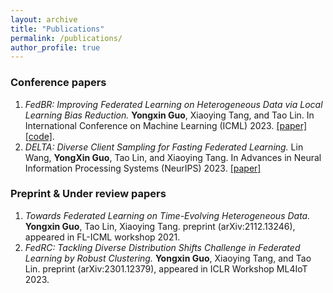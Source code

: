 ```yaml
---
layout: archive
title: "Publications"
permalink: /publications/
author_profile: true
---
```


### Conference papers

1. *FedBR: Improving Federated Learning on Heterogeneous Data via Local Learning Bias Reduction.* **Yongxin Guo**, Xiaoying Tang, and Tao Lin. In International Conference on Machine Learning (ICML) 2023. [[paper]](https://openreview.net/pdf?id=nDKoVwNjMH)[[code]](https://github.com/LINs-lab/FedBR).
2. *DELTA: Diverse Client Sampling for Fasting Federated Learning.* Lin Wang, **YongXin Guo**, Tao Lin, and Xiaoying Tang. In Advances in Neural Information Processing Systems (NeurIPS) 2023. [[paper]](https://arxiv.org/abs/2205.13925)


### Preprint & Under review papers

1. *Towards Federated Learning on Time-Evolving Heterogeneous Data.* **Yongxin Guo**, Tao Lin, Xiaoying Tang. preprint (arXiv:2112.13246), appeared in FL-ICML workshop 2021.
2. *FedRC: Tackling Diverse Distribution Shifts Challenge in Federated Learning by Robust Clustering.* **Yongxin Guo**, Xiaoying Tang, and Tao Lin. preprint (arXiv:2301.12379), appeared in ICLR Workshop ML4IoT 2023.
